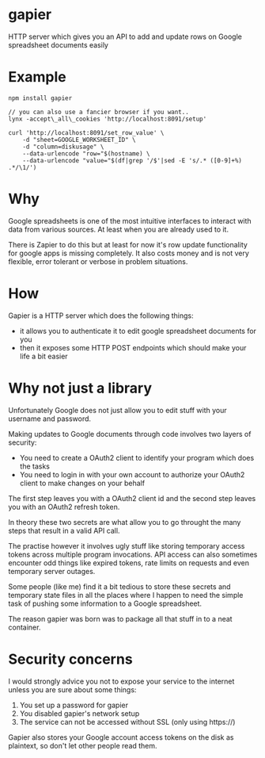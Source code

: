 gapier
======

HTTP server which gives you an API to add and update rows on Google spreadsheet documents easily

# Example

    npm install gapier
    
    // you can also use a fancier browser if you want..
    lynx -accept\_all\_cookies 'http://localhost:8091/setup'

    curl 'http://localhost:8091/set_row_value' \
        -d "sheet=GOOGLE_WORKSHEET_ID" \
        -d "column=diskusage" \
        --data-urlencode "row="$(hostname) \
        --data-urlencode "value="$(df|grep '/$'|sed -E 's/.* ([0-9]+%) .*/\1/')

# Why

Google spreadsheets is one of the most intuitive interfaces to interact with data from various sources. At least when you are already used to it.

There is Zapier to do this but at least for now it's row update functionality for google apps is missing completely. It also costs money and is not very flexible, error tolerant or verbose in problem situations.

# How

Gapier is a HTTP server which does the following things:

* it allows you to authenticate it to edit google spreadsheet documents for you
* then it exposes some HTTP POST endpoints which should make your life a bit easier

# Why not just a library

Unfortunately Google does not just allow you to edit stuff with your username and password.

Making updates to Google documents through code involves two layers of security:

* You need to create a OAuth2 client to identify your program which does the tasks
* You need to login in with your own account to authorize your OAuth2 client to make changes on your behalf

The first step leaves you with a OAuth2 client id and the second step leaves you with an OAuth2 refresh token.

In theory these two secrets are what allow you to go throught the many steps that result in a valid API call.

The practise however it involves ugly stuff like storing temporary access tokens across multiple program invocations. API access can also sometimes encounter odd things like expired tokens, rate limits on requests and even temporary server outages.

Some people (like me) find it a bit tedious to store these secrets and temporary state files in all the places where I happen to need the simple task of pushing some information to a Google spreadsheet.

The reason gapier was born was to package all that stuff in to a neat container.

# Security concerns

I would strongly advice you not to expose your service to the internet unless you are sure about some things:

1. You set up a password for gapier
2. You disabled gapier's network setup
3. The service can not be accessed without SSL (only using https://)
 
Gapier also stores your Google account access tokens on the disk as plaintext, so don't let other people read them.
